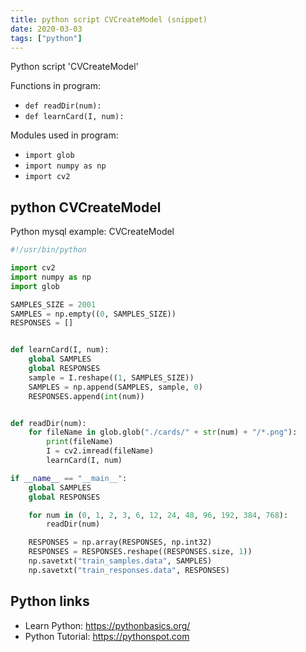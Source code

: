 ```yaml
---
title: python script CVCreateModel (snippet)
date: 2020-03-03
tags: ["python"]
---
```

Python script 'CVCreateModel'

Functions in program: 
* `def readDir(num):`
* `def learnCard(I, num):`

Modules used in program: 
* `import glob`
* `import numpy as np`
* `import cv2`

## python CVCreateModel

Python mysql example: CVCreateModel

```python
#!/usr/bin/python

import cv2
import numpy as np
import glob

SAMPLES_SIZE = 2001
SAMPLES = np.empty((0, SAMPLES_SIZE))
RESPONSES = []


def learnCard(I, num):
    global SAMPLES
    global RESPONSES
    sample = I.reshape((1, SAMPLES_SIZE))
    SAMPLES = np.append(SAMPLES, sample, 0)
    RESPONSES.append(int(num))


def readDir(num):
    for fileName in glob.glob("./cards/" + str(num) + "/*.png"):
        print(fileName)
        I = cv2.imread(fileName)
        learnCard(I, num)

if __name__ == "__main__":
    global SAMPLES
    global RESPONSES

    for num in (0, 1, 2, 3, 6, 12, 24, 48, 96, 192, 384, 768):
        readDir(num)

    RESPONSES = np.array(RESPONSES, np.int32)
    RESPONSES = RESPONSES.reshape((RESPONSES.size, 1))
    np.savetxt("train_samples.data", SAMPLES)
    np.savetxt("train_responses.data", RESPONSES)


```

## Python links

- Learn Python: https://pythonbasics.org/
- Python Tutorial: https://pythonspot.com
